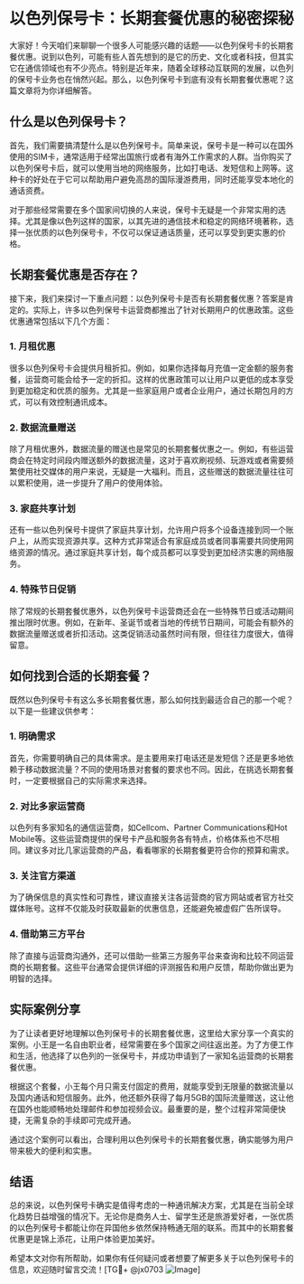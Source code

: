 # 以色列保号卡：长期套餐优惠的秘密探秘

大家好！今天咱们来聊聊一个很多人可能感兴趣的话题——以色列保号卡的长期套餐优惠。说到以色列，可能有些人首先想到的是它的历史、文化或者科技，但其实它在通信领域也有不少亮点。特别是近年来，随着全球移动互联网的发展，以色列的保号卡业务也在悄然兴起。那么，以色列保号卡到底有没有长期套餐优惠呢？这篇文章将为你详细解答。

## 什么是以色列保号卡？

首先，我们需要搞清楚什么是以色列保号卡。简单来说，保号卡是一种可以在国外使用的SIM卡，通常适用于经常出国旅行或者有海外工作需求的人群。当你购买了以色列保号卡后，就可以使用当地的网络服务，比如打电话、发短信和上网等。这种卡的好处在于它可以帮助用户避免高昂的国际漫游费用，同时还能享受本地化的通话资费。

对于那些经常需要在多个国家间切换的人来说，保号卡无疑是一个非常实用的选择。尤其是像以色列这样的国家，以其先进的通信技术和稳定的网络环境著称，选择一张优质的以色列保号卡，不仅可以保证通话质量，还可以享受到更实惠的价格。

## 长期套餐优惠是否存在？

接下来，我们来探讨一下重点问题：以色列保号卡是否有长期套餐优惠？答案是肯定的。实际上，许多以色列保号卡运营商都推出了针对长期用户的优惠政策。这些优惠通常包括以下几个方面：

### 1. 月租优惠

很多以色列保号卡会提供月租折扣。例如，如果你选择每月充值一定金额的服务套餐，运营商可能会给予一定的折扣。这样的优惠政策可以让用户以更低的成本享受到更加稳定和优质的服务。尤其是一些家庭用户或者企业用户，通过长期包月的方式，可以有效控制通讯成本。

### 2. 数据流量赠送

除了月租优惠外，数据流量的赠送也是常见的长期套餐优惠之一。例如，有些运营商会在特定时间段内赠送额外的数据流量，这对于喜欢刷视频、玩游戏或者需要频繁使用社交媒体的用户来说，无疑是一大福利。而且，这些赠送的数据流量往往可以累积使用，进一步提升了用户的使用体验。

### 3. 家庭共享计划

还有一些以色列保号卡提供了家庭共享计划，允许用户将多个设备连接到同一个账户上，从而实现资源共享。这种方式非常适合有家庭成员或者同事需要共同使用网络资源的情况。通过家庭共享计划，每个成员都可以享受到更加经济实惠的网络服务。

### 4. 特殊节日促销

除了常规的长期套餐优惠外，以色列保号卡运营商还会在一些特殊节日或活动期间推出限时优惠。例如，在新年、圣诞节或者当地的传统节日期间，可能会有额外的数据流量赠送或者折扣活动。这类促销活动虽然时间有限，但往往力度很大，值得留意。

## 如何找到合适的长期套餐？

既然以色列保号卡有这么多长期套餐优惠，那么如何找到最适合自己的那一个呢？以下是一些建议供参考：

### 1. 明确需求

首先，你需要明确自己的具体需求。是主要用来打电话还是发短信？还是更多地依赖于移动数据流量？不同的使用场景对套餐的要求也不同。因此，在挑选长期套餐时，一定要根据自己的实际需求来选择。

### 2. 对比多家运营商

以色列有多家知名的通信运营商，如Cellcom、Partner Communications和Hot Mobile等。这些运营商提供的保号卡产品和服务各有特点，价格体系也不尽相同。建议多对比几家运营商的产品，看看哪家的长期套餐更符合你的预算和需求。

### 3. 关注官方渠道

为了确保信息的真实性和可靠性，建议直接关注各运营商的官方网站或者官方社交媒体账号。这样不仅能及时获取最新的优惠信息，还能避免被虚假广告所误导。

### 4. 借助第三方平台

除了直接与运营商沟通外，还可以借助一些第三方服务平台来查询和比较不同运营商的长期套餐。这些平台通常会提供详细的评测报告和用户反馈，帮助你做出更为明智的选择。

## 实际案例分享

为了让读者更好地理解以色列保号卡的长期套餐优惠，这里给大家分享一个真实的案例。小王是一名自由职业者，经常需要在多个国家之间往返出差。为了方便工作和生活，他选择了以色列的一张保号卡，并成功申请到了一家知名运营商的长期套餐优惠。

根据这个套餐，小王每个月只需支付固定的费用，就能享受到无限量的数据流量以及国内通话和短信服务。此外，他还额外获得了每月5GB的国际流量赠送，这让他在国外也能顺畅地处理邮件和参加视频会议。最重要的是，整个过程非常简便快捷，无需复杂的手续即可完成开通。

通过这个案例可以看出，合理利用以色列保号卡的长期套餐优惠，确实能够为用户带来极大的便利和实惠。

## 结语

总的来说，以色列保号卡确实是值得考虑的一种通讯解决方案，尤其是在当前全球化趋势日益增强的情况下。无论你是商务人士、留学生还是旅游爱好者，一张优质的以色列保号卡都能让你在异国他乡依然保持畅通无阻的联系。而其中的长期套餐优惠更是锦上添花，让用户体验更加美好。

希望本文对你有所帮助，如果你有任何疑问或者想要了解更多关于以色列保号卡的信息，欢迎随时留言交流！[TG💪+ @jx0703 ![Image](https://github.com/user-attachments/assets/dbca1d08-cadb-493c-b0ec-ad6f7a83f270)]